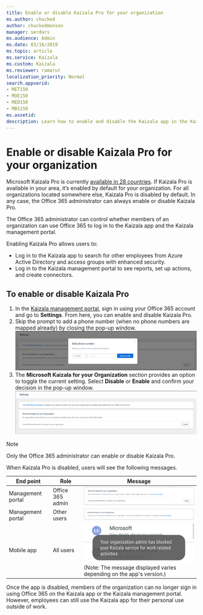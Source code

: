 ```yaml
---
title: Enable or disable Kaizala Pro for your organization
ms.author: chucked
author: chuckedmonson
manager: serdars
ms.audience: Admin
ms.date: 03/16/2019
ms.topic: article
ms.service: Kaizala
ms.custom: Kaizala
ms.reviewer: ramarut
localization_priority: Normal
search.appverid:
- MET150
- MOE150
- MED150
- MBS150
ms.assetid: 
description: Learn how to enable and disable the Kaizala app in the Kaizala management portal.
---
```


# Enable or disable Kaizala Pro for your organization 

Microsoft Kaizala Pro is currently [available in 28 countries](regional-availability.md). If Kaizala Pro is available in your area, it’s enabled by default for your organization. For all organizations located somewhere else, Kaizala Pro is disabled by default. In any case, the Office 365 administrator can always enable or disable Kaizala Pro. 

<!---
Microsoft Kaizala Pro is currently [available in 28 countries](regional-availability.md). Beginning mid-April 2019, Kaizala Pro will be available internationally, except in Cuba, Iran, North Korea, People's Republic of China, Sudan, Syria, Region of Crimea, and Russia. If Kaizala Pro is available in your area, it’s enabled by default for your organization. For all organizations located somewhere else, Kaizala Pro is disabled by default. In any case, the Office 365 administrator can always enable or disable Kaizala Pro. 
--->

The Office 365 administrator can control whether members of an organization can use Office 365 to log in to the Kaizala app and the Kaizala management portal. 

Enabling Kaizala Pro allows users to:
- Log in to the Kaizala app to search for other employees from Azure Active Directory and access groups with enhanced security.
- Log in to the Kaizala management portal to see reports, set up actions, and create connectors.
 
## To enable or disable Kaizala Pro

1. In the [Kaizala management portal](https://manage.kaiza.la/), sign in using your Office 365 account and go to **Settings**. From here, you can enable and disable Kaizala Pro.
2. Skip the prompt to add a phone number (when no phone numbers are mapped already) by closing the pop-up window.
![Prompt to add phone number in Kaizala management portal](media/prompt-to-add-phone-number.png)
3. The **Microsoft Kaizala for your Organization** section provides an option to toggle the current setting. Select **Disable** or **Enable** and confirm your decision in the pop-up window. 
![Enable or disable Kaizala from the Settings page in Kaizala management portal](media/enable-disable-kaizala-from-settings-page.png)
> [!NOTE]
> Only the Office 365 administrator can enable or disable Kaizala Pro.

When Kaizala Pro is disabled, users will see the following messages.

|End point  |Role |Message  |
|---------|---------|---------|
|Management portal  |Office 365 admin    |![Message - Microsoft Kaizala Pro is disabled for your organization. Enable to allow login with work account.](media/disabled-message-tenant-admin-portal.png)   |
|Management portal  |Other users        |![Message - Login with work account is disabled for your organization. Contact your Office 365 administrator to enable Kaizala Pro.](media/disabled-message-other-admins-portal.png)   |
|Mobile app     |All users        |![Message on an app user's device that Kaizala is disabled.](media/disabled-message-users-app.jpg)  <br>(Note: The message displayed varies depending on the app's version.)       |

Once the app is disabled, members of the organization can no longer sign in using Office 365 on the Kaizala app or the Kaizala management portal. However, employees can still use the Kaizala app for their personal use outside of work.

